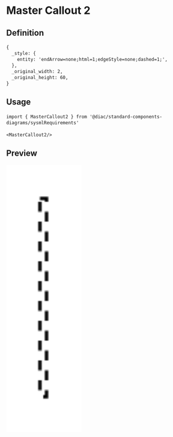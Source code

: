 # Master Callout 2

## Definition

```
{
  _style: { 
    entity: 'endArrow=none;html=1;edgeStyle=none;dashed=1;',
  },
  _original_width: 2,
  _original_height: 60,
}
```

## Usage

```
import { MasterCallout2 } from '@diac/standard-components-diagrams/sysmlRequirements'

<MasterCallout2/>
```

## Preview

<img src="./master-callout-2.png" width="200"/>
